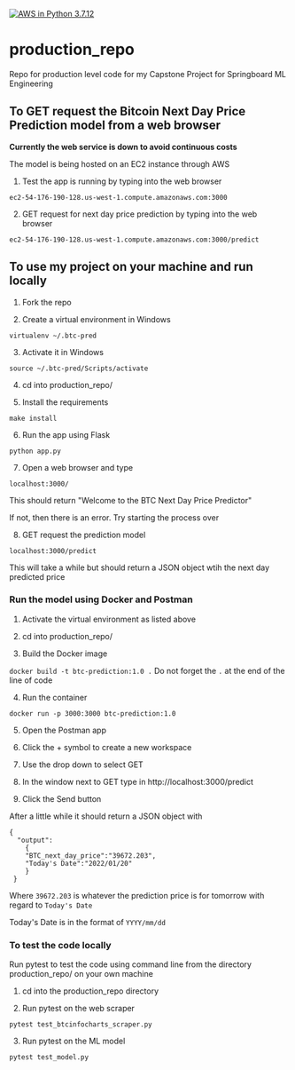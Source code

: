 [![AWS in Python 3.7.12](https://github.com/dagartga/production_repo/actions/workflows/main.yml/badge.svg)](https://github.com/dagartga/production_repo/actions/workflows/main.yml)

# production_repo
Repo for production level code for my Capstone Project for Springboard ML Engineering

## To GET request the Bitcoin Next Day Price Prediction model from a web browser

**Currently the web service is down to avoid continuous costs**

The model is being hosted on an EC2 instance through AWS

1. Test the app is running by typing into the web browser

`ec2-54-176-190-128.us-west-1.compute.amazonaws.com:3000`

2. GET request for next day price prediction by typing into the web browser

`ec2-54-176-190-128.us-west-1.compute.amazonaws.com:3000/predict`


## To use my project on your machine and run locally


1. Fork the repo


2. Create a virtual environment in Windows

`virtualenv ~/.btc-pred`


3. Activate it in Windows

`source ~/.btc-pred/Scripts/activate` 

4. cd into production_repo/


5. Install the requirements

`make install`


6. Run the app using Flask

`python app.py`

7. Open a web browser and type

`localhost:3000/`

This should return "Welcome to the BTC Next Day Price Predictor"

If not, then there is an error. Try starting the process over

8. GET request the prediction model

`localhost:3000/predict`

This will take a while but should return a JSON object wtih the next day predicted price


### Run the model using Docker and Postman


1. Activate the virtual environment as listed above

2. cd into production_repo/

3. Build the Docker image

`docker build -t btc-prediction:1.0 .` Do not forget the `.` at the end of the line of code


4. Run the container

`docker run -p 3000:3000 btc-prediction:1.0`

5. Open the Postman app

6. Click the + symbol to create a new workspace

7. Use the drop down to select GET

8. In the window next to GET type in http://localhost:3000/predict

9. Click the Send button

After a little while it should return a JSON object with 

```
{
  "output":
    {
    "BTC_next_day_price":"39672.203",
    "Today's Date":"2022/01/20"
    }
 }
 ```

Where `39672.203` is whatever the prediction price is for tomorrow with regard to `Today's Date`

Today's Date is in the format of `YYYY/mm/dd`


### To test the code locally

Run pytest to test the code using command line from the directory production_repo/ on your own machine

1. cd into the production_repo directory

2. Run pytest on the web scraper

`pytest test_btcinfocharts_scraper.py`

3. Run pytest on the ML model

`pytest test_model.py`
